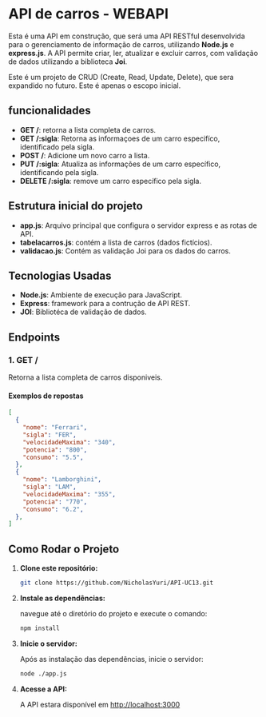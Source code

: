 # API de carros - WEBAPI

Esta é uma API em construção, que será uma API RESTful desenvolvida para o gerenciamento de informação de carros, utilizando
**Node.js** e **express.js**. A API permite criar, ler, atualizar e excluir carros, com validação de dados utilizando
a biblioteca **Joi**.

Este é um projeto de CRUD (Create, Read, Update, Delete), que sera expandido no futuro. Este é apenas o escopo inicial.

## funcionalidades

- **GET /**: retorna a lista completa de carros.
- **GET /:sigla**: Retorna as informaçoes de um carro especifíco, identificado pela sigla.
- **POST /**: Adicione um novo carro a lista.
- **PUT /:sigla**: Atualiza as informações de um carro específico, identificando pela sigla.
- **DELETE /:sigla**: remove um carro específico pela sigla.

## Estrutura inicial do projeto

- **app.js**: Arquivo principal que configura o servidor express e as rotas de API.
- **tabelacarros.js**: contém a lista de carros (dados fictícios).
- **validacao.js**: Contém as validação Joi para os dados do carros.

## Tecnologias Usadas

- **Node.js**: Ambiente de execução para JavaScript.
- **Express**: framework para a contrução de API REST.
- **JOI**: Bibliotéca de validação de dados.

## Endpoints

### 1. **GET /**

Retorna a lista completa de carros disponiveis.

#### Exemplos de repostas

```json
[
  {
    "nome": "Ferrari",
    "sigla": "FER",
    "velocidadeMaxima": "340",
    "potencia": "800",
    "consumo": "5.5",
  },
  {
    "nome": "Lamborghini",
    "sigla": "LAM",
    "velocidadeMaxima": "355",
    "potencia": "770",
    "consumo": "6.2",
  },
]
```

## Como Rodar o Projeto

1. **Clone este repositório:**

    ```Bash
    git clone https://github.com/NicholasYuri/API-UC13.git
    ```
2. **Instale as dependências:**

    navegue até o diretório do projeto e execute o comando:

    ```bash
    npm install
    ```

3. **Inicie o servidor:**

    Após as instalação das dependências, inicie o servidor:

    ```bash
    node ./app.js
    ```

4. **Acesse a API:**

    A API estara disponível em [http://localhost:3000](http://localhost:3000)